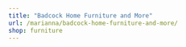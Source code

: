 ```yaml
---
title: "Badcock Home Furniture and More"
url: /marianna/badcock-home-furniture-and-more/
shop: furniture
---
```

